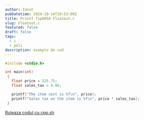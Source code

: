 ```yaml
---
author: Ionut
pubDatetime: 2024-10-14T19:53:00Z 
title: Printf Tip0058 Floatout.c
slug: Floatout.c
featured: false
draft: false
tags:
  - c
  - poli
description: exemple de cod
---
```

```c
#include <stdio.h>

int main(int)
 {
   float price = 525.75;
   float sales_tax = 0.06; 

   printf("The item cost is %f\n", price);
   printf("Sales tax on the item is %f\n", price * sales_tax);
 }

```
<a href='https://cpp.sh/?source=%23include+%3Cstdio.h%3E%0D%0A%0D%0Aint+main%28int%29%0D%0A+%7B%0D%0A+++float+price+%3D+525.75%3B%0D%0A+++float+sales_tax+%3D+0.06%3B+%0D%0A%0D%0A+++printf%28%22The+item+cost+is+%25f%5Cn%22%2C+price%29%3B%0D%0A+++printf%28%22Sales+tax+on+the+item+is+%25f%5Cn%22%2C+price+%2A+sales_tax%29%3B%0D%0A+%7D%0D%0A' target='_blank'> Ruleaza codul cu cpp.sh </a>
